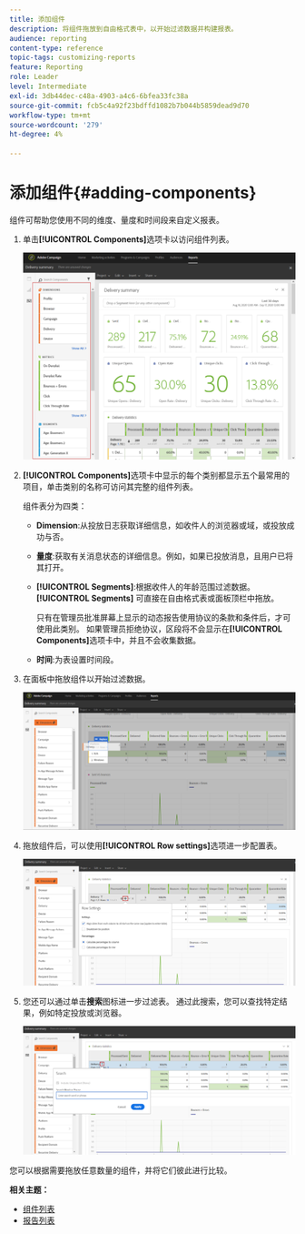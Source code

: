 ```yaml
---
title: 添加组件
description: 将组件拖放到自由格式表中，以开始过滤数据并构建报表。
audience: reporting
content-type: reference
topic-tags: customizing-reports
feature: Reporting
role: Leader
level: Intermediate
exl-id: 3db44dec-c48a-4903-a4c6-6bfea33fc38a
source-git-commit: fcb5c4a92f23bdffd1082b7b044b5859dead9d70
workflow-type: tm+mt
source-wordcount: '279'
ht-degree: 4%

---
```


# 添加组件{#adding-components}

组件可帮助您使用不同的维度、量度和时间段来自定义报表。

1. 单击&#x200B;**[!UICONTROL Components]**&#x200B;选项卡以访问组件列表。

   ![](assets/dynamic_report_components.png)

1. **[!UICONTROL Components]**&#x200B;选项卡中显示的每个类别都显示五个最常用的项目，单击类别的名称可访问其完整的组件列表。

   组件表分为四类：

   * **Dimension**:从投放日志获取详细信息，如收件人的浏览器或域，或投放成功与否。
   * **量度**:获取有关消息状态的详细信息。例如，如果已投放消息，且用户已将其打开。
   * **[!UICONTROL Segments]**:根据收件人的年龄范围过滤数据。**[!UICONTROL Segments]** 可直接在自由格式表或面板顶栏中拖放。

      只有在管理员批准屏幕上显示的动态报告使用协议的条款和条件后，才可使用此类别。 如果管理员拒绝协议，区段将不会显示在&#x200B;**[!UICONTROL Components]**&#x200B;选项卡中，并且不会收集数据。

   * **时间**:为表设置时间段。

1. 在面板中拖放组件以开始过滤数据。

   ![](assets/dynamic_report_components_2.png)

1. 拖放组件后，可以使用&#x200B;**[!UICONTROL Row settings]**&#x200B;选项进一步配置表。

   ![](assets/dynamic_report_components_3.png)

1. 您还可以通过单击&#x200B;**搜索**&#x200B;图标进一步过滤表。 通过此搜索，您可以查找特定结果，例如特定投放或浏览器。

   ![](assets/dynamic_report_components_4.png)

您可以根据需要拖放任意数量的组件，并将它们彼此进行比较。

**相关主题：**

* [组件列表](../../reporting/using/list-of-components-.md)
* [报告列表](../../reporting/using/defining-the-report-period.md)
